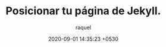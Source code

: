 ---
layout: post
title:  "Posicionar tu página de Jekyll."
summary: Cómo mejorar la posición en los buscadores de tu web en Jekyll.
author: raquel
date: '2020-09-01 14:35:23 +0530'
category: 
        - jekyll
        - github
        - seo
thumbnail: /assets/img/posts/jekyll_seo.jpg
image: assets/img/posts/jekyll_seo.jpg
---